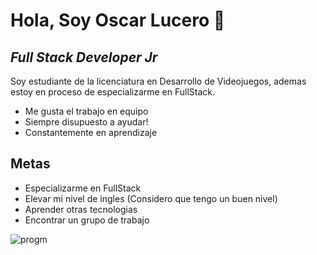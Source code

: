 # Hola, Soy Oscar Lucero 👋
## _Full Stack Developer Jr_

Soy estudiante de la licenciatura en Desarrollo de Videojuegos, ademas estoy en proceso de especializarme en FullStack. 


- Me gusta el trabajo en equipo
- Siempre disupuesto a ayudar!      
- Constantemente en aprendizaje

## Metas

- Especializarme en FullStack
- Elevar mi nivel de ingles (Considero que tengo un buen nivel)
- Aprender otras tecnologias
- Encontrar un grupo de trabajo

![progm](https://user-images.githubusercontent.com/101227384/225639951-ea1b442c-5e19-4c45-b60b-46e7866f5c8c.gif)


